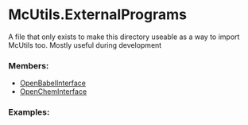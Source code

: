# <a id="McUtils.ExternalPrograms">McUtils.ExternalPrograms</a>
    
A file that only exists to make this directory useable as a way to import McUtils too.
Mostly useful during development

### Members:

  - [OpenBabelInterface](McUtils/ExternalPrograms/Babel/OpenBabelInterface.md)
  - [OpenChemInterface](McUtils/ExternalPrograms/OpenChem/OpenChemInterface.md)

### Examples:




